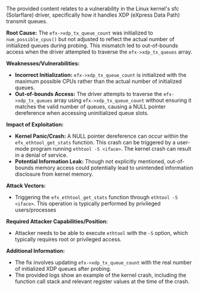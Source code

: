 The provided content relates to a vulnerability in the Linux kernel's sfc (Solarflare) driver, specifically how it handles XDP (eXpress Data Path) transmit queues.

**Root Cause:**
The `efx->xdp_tx_queue_count` was initialized to `num_possible_cpus()` but not adjusted to reflect the actual number of initialized queues during probing. This mismatch led to out-of-bounds access when the driver attempted to traverse the `efx->xdp_tx_queues` array.

**Weaknesses/Vulnerabilities:**
- **Incorrect Initialization:** `efx->xdp_tx_queue_count` is initialized with the maximum possible CPUs rather than the actual number of initialized queues.
- **Out-of-bounds Access:** The driver attempts to traverse the `efx->xdp_tx_queues` array using `efx->xdp_tx_queue_count` without ensuring it matches the valid number of queues, causing a NULL pointer dereference when accessing uninitialized queue slots.

**Impact of Exploitation:**
- **Kernel Panic/Crash:** A NULL pointer dereference can occur within the `efx_ethtool_get_stats` function. This crash can be triggered by a user-mode program running `ethtool -S <iface>`. The kernel crash can result in a denial of service.
- **Potential Information Leak:** Though not explicitly mentioned, out-of-bounds memory access could potentially lead to unintended information disclosure from kernel memory.

**Attack Vectors:**
- Triggering the `efx_ethtool_get_stats` function through `ethtool -S <iface>`. This operation is typically performed by privileged users/processes

**Required Attacker Capabilities/Position:**
- Attacker needs to be able to execute `ethtool` with the `-S` option, which typically requires root or privileged access.

**Additional Information:**
- The fix involves updating `efx->xdp_tx_queue_count` with the real number of initialized XDP queues after probing.
- The provided logs show an example of the kernel crash, including the function call stack and relevant register values at the time of the crash.